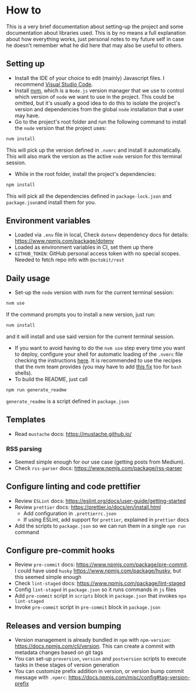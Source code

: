 # How to
This is a very brief documentation about setting-up the project and some documentation about libraries used. This is by no means a full explanation
about how everything works, just personal notes to my future self in case he doesn't remember what he did here that may also be useful to others.

## Setting up
* Install the IDE of your choice to edit (mainly) Javascript files. I recommend [Visual Studio Code](https://code.visualstudio.com/).
* Install [nvm](https://github.com/nvm-sh/nvm#installing-and-updating), which is a `Node.js` version manager that we use to control which version of `node` we want to use in the project. This could be omitted, but it's usually a good idea to do this to isolate the project's version and dependencies from the global `node` installation that a user may have.
* Go to the project's root folder and run the following command to install the `node` version that the project uses:
```sh
nvm install
```
This will pick up the version defined in `.nvmrc` and install it automatically. This will also mark the version as the active `node` version for this terminal session.
* While in the root folder, install the project's dependencies:
```sh
npm install
```
This will pick all the dependencies defined in `package-lock.json` and `package.json`and install them for you.

## Environment variables
* Loaded via `.env` file in local, Check `dotenv` dependency docs for details: https://www.npmjs.com/package/dotenv
* Loaded as environment variables in CI, set them up there
* `GITHUB_TOKEN`: GitHub personal access token with no special scopes. Needed to fetch repo info with `@octokit/rest`

## Daily usage
* Set-up the `node` version with nvm for the current terminal session:
```sh
nvm use
```

If the command prompts you to install a new version, just run:
```sh
nvm install
```
and it will install and use said version for the current terminal session.
* If you want to avoid having to do the `nvm use` step every time you want to deploy, configure your shell for automatic loading of the `.nvmrc` file checking the instructions [here](https://github.com/nvm-sh/nvm#deeper-shell-integration). 
It is recommended to use the recipes that the nvm team provides (you may have to add [this fix](https://github.com/nvm-sh/nvm/pull/2167) too for `bash` shells).
* To build the README, just call
```sh
npm run generate_readme
```
`generate_readme` is a script defined in `package.json`

## Templates
* Read `mustache` docs: https://mustache.github.io/

### RSS parsing
* Seemed simple enough for our use case (getting posts from Medium). 
* Check `rss-parser` docs: https://www.npmjs.com/package/rss-parser

## Configure linting and code prettifier
* Review `ESLint` docs: https://eslint.org/docs/user-guide/getting-started
* Review `prettier` docs: https://prettier.io/docs/en/install.html
  * Add configuration in `.prettierrc.json`
  * If using ESLint, add support for `prettier`, explained in `prettier` docs
* Add the scripts to `package.json` so we can run them in a single `npm run` command

## Configure pre-commit hooks
* Review `pre-commit` docs: https://www.npmjs.com/package/pre-commit. I could have used `husky` https://www.npmjs.com/package/husky, but this seemed simple enough
* Check `lint-staged` docs: https://www.npmjs.com/package/lint-staged
* Config `lint-staged` in `package.json` so it runs commands in `js` files 
* Add `pre-commit` script in `scripts` block in `package.json` that invokes `npx lint-staged`
* Invoke `pre-commit` script in `pre-commit` block in `package.json`

## Releases and version bumping
* Version management is already bundled in `npm` with `npm-version`: https://docs.npmjs.com/cli/version. This can create a commit with metadata changes based on git tags
* You can set-up `preversion`, `version` and `postversion` scripts to execute tasks in these stages of version generation
* You can customize prefix addition in version, or version bump commit message with `.npmrc`: https://docs.npmjs.com/misc/config#tag-version-prefix
